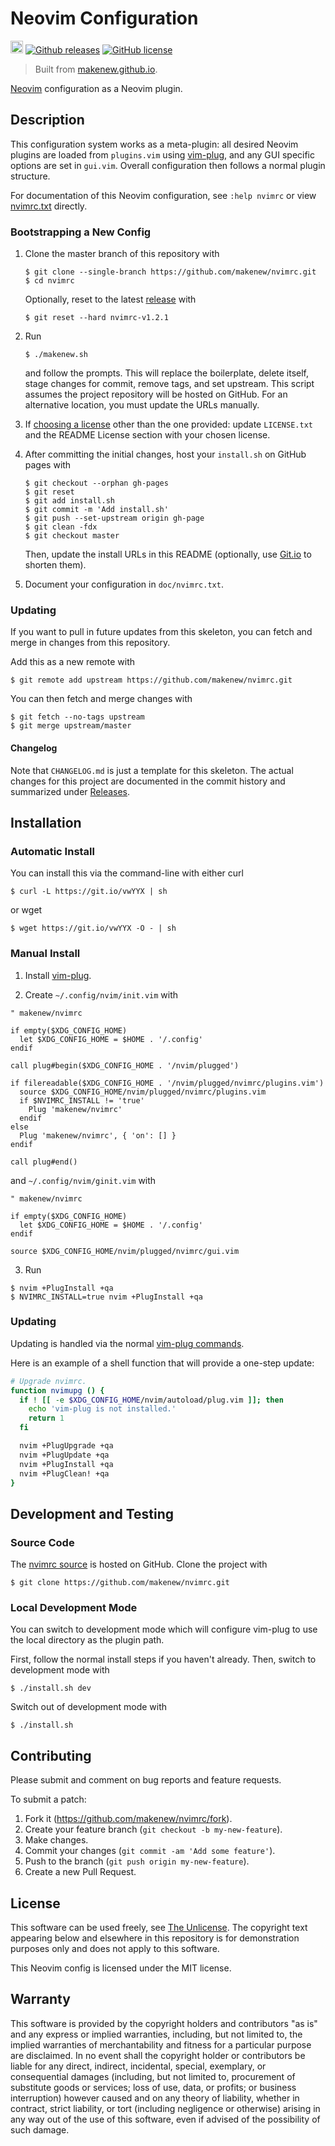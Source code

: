 # Neovim Configuration

[<img src="https://makenew.github.io/makenew.svg" alt="Make New" height="20">](https://makenew.github.io/)
[![Github releases](https://img.shields.io/github/release/makenew/nvimrc.svg)](https://github.com/makenew/nvimrc/releases)
[![GitHub license](https://img.shields.io/github/license/makenew/nvimrc.svg)](./LICENSE.txt)

> Built from [makenew.github.io](https://makenew.github.io/).

[Neovim] configuration as a Neovim plugin.

[Neovim]: https://neovim.io/

## Description

This configuration system works as a meta-plugin:
all desired Neovim plugins are loaded from `plugins.vim` using [vim-plug],
and any GUI specific options are set in `gui.vim`.
Overall configuration then follows a normal plugin structure.

For documentation of this Neovim configuration,
see `:help nvimrc` or view [nvimrc.txt](./doc/nvimrc.txt) directly.

[vim-plug]: https://github.com/junegunn/vim-plug

### Bootstrapping a New Config

1. Clone the master branch of this repository with

   ```
   $ git clone --single-branch https://github.com/makenew/nvimrc.git
   $ cd nvimrc
   ```

   Optionally, reset to the latest [release][Releases] with

   ```
   $ git reset --hard nvimrc-v1.2.1
   ```

2. Run

   ```
   $ ./makenew.sh
   ```

   and follow the prompts.
   This will replace the boilerplate, delete itself,
   stage changes for commit, remove tags, and set upstream.
   This script assumes the project repository will be hosted on GitHub.
   For an alternative location, you must update the URLs manually.

3. If [choosing a license][Choose a license] other than the one provided:
   update `LICENSE.txt` and the README License section with your chosen license.

4. After committing the initial changes, host your `install.sh` on
   GitHub pages with

   ```
   $ git checkout --orphan gh-pages
   $ git reset
   $ git add install.sh
   $ git commit -m 'Add install.sh'
   $ git push --set-upstream origin gh-page
   $ git clean -fdx
   $ git checkout master
   ```

   Then, update the install URLs in this README
   (optionally, use [Git.io] to shorten them).

5. Document your configuration in `doc/nvimrc.txt`.

[Choose a license]: http://choosealicense.com/
[Git.io]: https://git.io/
[Releases]: https://github.com/makenew/nvimrc/releases
[The Unlicense]: http://unlicense.org/UNLICENSE

### Updating

If you want to pull in future updates from this skeleton,
you can fetch and merge in changes from this repository.

Add this as a new remote with

```
$ git remote add upstream https://github.com/makenew/nvimrc.git
```

You can then fetch and merge changes with

```
$ git fetch --no-tags upstream
$ git merge upstream/master
```

#### Changelog

Note that `CHANGELOG.md` is just a template for this skeleton.
The actual changes for this project are documented in the commit history
and summarized under [Releases].

## Installation

### Automatic Install

You can install this via the command-line with either curl

```
$ curl -L https://git.io/vwYYX | sh
```

or wget

```
$ wget https://git.io/vwYYX -O - | sh
```

### Manual Install

1. Install [vim-plug].

2. Create `~/.config/nvim/init.vim` with

  ```vim
  " makenew/nvimrc

  if empty($XDG_CONFIG_HOME)
    let $XDG_CONFIG_HOME = $HOME . '/.config'
  endif

  call plug#begin($XDG_CONFIG_HOME . '/nvim/plugged')

  if filereadable($XDG_CONFIG_HOME . '/nvim/plugged/nvimrc/plugins.vim')
    source $XDG_CONFIG_HOME/nvim/plugged/nvimrc/plugins.vim
    if $NVIMRC_INSTALL != 'true'
      Plug 'makenew/nvimrc'
    endif
  else
    Plug 'makenew/nvimrc', { 'on': [] }
  endif

  call plug#end()
  ```

  and `~/.config/nvim/ginit.vim` with

  ```vim
  " makenew/nvimrc

  if empty($XDG_CONFIG_HOME)
    let $XDG_CONFIG_HOME = $HOME . '/.config'
  endif

  source $XDG_CONFIG_HOME/nvim/plugged/nvimrc/gui.vim
  ```

3. Run

  ```
  $ nvim +PlugInstall +qa
  $ NVIMRC_INSTALL=true nvim +PlugInstall +qa
  ```

### Updating

Updating is handled via the normal [vim-plug commands].

Here is an example of a shell function that will provide a one-step update:

```zsh
# Upgrade nvimrc.
function nvimupg () {
  if ! [[ -e $XDG_CONFIG_HOME/nvim/autoload/plug.vim ]]; then
    echo 'vim-plug is not installed.'
    return 1
  fi

  nvim +PlugUpgrade +qa
  nvim +PlugUpdate +qa
  nvim +PlugInstall +qa
  nvim +PlugClean! +qa
}
```

[vim-plug commands]: https://github.com/junegunn/vim-plug#commands

## Development and Testing

### Source Code

The [nvimrc source] is hosted on GitHub.
Clone the project with

```
$ git clone https://github.com/makenew/nvimrc.git
```

[nvimrc source]: https://github.com/makenew/nvimrc

### Local Development Mode

You can switch to development mode
which will configure vim-plug to use the local
directory as the plugin path.

First, follow the normal install steps if you haven't already.
Then, switch to development mode with

```
$ ./install.sh dev
```

Switch out of development mode with

```
$ ./install.sh
```

## Contributing

Please submit and comment on bug reports and feature requests.

To submit a patch:

1. Fork it (https://github.com/makenew/nvimrc/fork).
2. Create your feature branch (`git checkout -b my-new-feature`).
3. Make changes.
4. Commit your changes (`git commit -am 'Add some feature'`).
5. Push to the branch (`git push origin my-new-feature`).
6. Create a new Pull Request.

## License

This software can be used freely, see [The Unlicense].
The copyright text appearing below and elsewhere in this repository
is for demonstration purposes only and does not apply to this software.

This Neovim config is licensed under the MIT license.

## Warranty

This software is provided by the copyright holders and contributors "as is" and
any express or implied warranties, including, but not limited to, the implied
warranties of merchantability and fitness for a particular purpose are
disclaimed. In no event shall the copyright holder or contributors be liable for
any direct, indirect, incidental, special, exemplary, or consequential damages
(including, but not limited to, procurement of substitute goods or services;
loss of use, data, or profits; or business interruption) however caused and on
any theory of liability, whether in contract, strict liability, or tort
(including negligence or otherwise) arising in any way out of the use of this
software, even if advised of the possibility of such damage.
